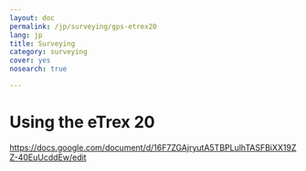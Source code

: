 ```yaml
---
layout: doc
permalink: /jp/surveying/gps-etrex20
lang: jp
title: Surveying
category: surveying
cover: yes
nosearch: true

---
```


Using the eTrex 20
==================

https://docs.google.com/document/d/16F7ZGAjryutA5TBPLulhTASFBiXX19ZZ-40EuUcddEw/edit